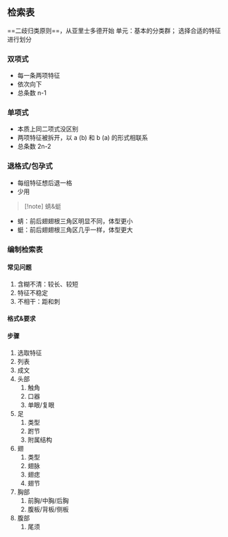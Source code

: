 ## 检索表
==二歧归类原则==，从亚里士多德开始
单元：基本的分类群；
选择合适的特征进行划分
### 双项式
- 每一条两项特征
- 依次向下
- 总条数 n-1
### 单项式
- 本质上同二项式没区别
- 两项特征被拆开，以 a (b) 和 b (a) 的形式相联系
- 总条数 2n-2
### 退格式/包孕式
- 每组特征想后退一格
- 少用
> [!note] 蜻&蜓
- 蜻：前后翅翅根三角区明显不同，体型更小
- 蜓：前后翅翅根三角区几乎一样，体型更大
### 编制检索表
#### 常见问题
1. 含糊不清：较长、较短
2. 特征不稳定
3. 不相干：距和刺
#### 格式&要求
#### 步骤
1. 选取特征
2. 列表
3. 成文
4. 头部
	1. 触角
	2. 口器
	3. 单眼/复眼
5. 足
	1. 类型
	2. 跗节
	3. 附属结构
6. 翅
	1. 类型
	2. 翅脉
	3. 翅痣
	4. 翅节
7. 胸部
	1. 前胸/中胸/后胸
	2. 腹板/背板/侧板
8. 腹部
	1. 尾须